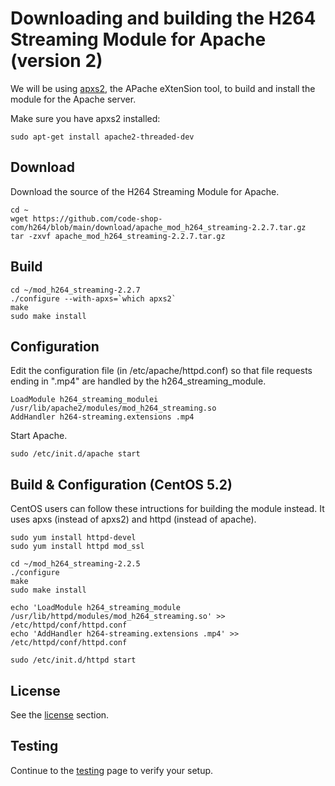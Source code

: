 # Downloading and building the H264 Streaming Module for Apache (version 2)

We will be using [apxs2](http://httpd.apache.org/docs/2.0/programs/apxs.html),
the APache eXtenSion tool, to build and install the module for the Apache
server.

Make sure you have apxs2 installed: 

```
sudo apt-get install apache2-threaded-dev
```

## Download

Download the source of the H264 Streaming Module for Apache.  

```
cd ~ 
wget https://github.com/code-shop-com/h264/blob/main/download/apache_mod_h264_streaming-2.2.7.tar.gz
tar -zxvf apache_mod_h264_streaming-2.2.7.tar.gz 
```

## Build

```
cd ~/mod_h264_streaming-2.2.7 
./configure --with-apxs=`which apxs2` 
make
sudo make install
````

## Configuration

Edit the configuration file (in /etc/apache/httpd.conf) so that file requests
ending in ".mp4" are handled by the h264_streaming_module.

```
LoadModule h264_streaming_modulei /usr/lib/apache2/modules/mod_h264_streaming.so
AddHandler h264-streaming.extensions .mp4
```

Start Apache.  

```
sudo /etc/init.d/apache start
```

## Build & Configuration (CentOS 5.2)

CentOS users can follow these intructions for building the module instead. It
uses apxs (instead of apxs2) and httpd (instead of apache).

```
sudo yum install httpd-devel 
sudo yum install httpd mod_ssl

cd ~/mod_h264_streaming-2.2.5 
./configure 
make 
sudo make install

echo 'LoadModule h264_streaming_module /usr/lib/httpd/modules/mod_h264_streaming.so' >> /etc/httpd/conf/httpd.conf
echo 'AddHandler h264-streaming.extensions .mp4' >> /etc/httpd/conf/httpd.conf

sudo /etc/init.d/httpd start
```

## License

See the [license](../license.md) section.

## Testing

Continue to the [testing](testing.md) page to verify your setup.

